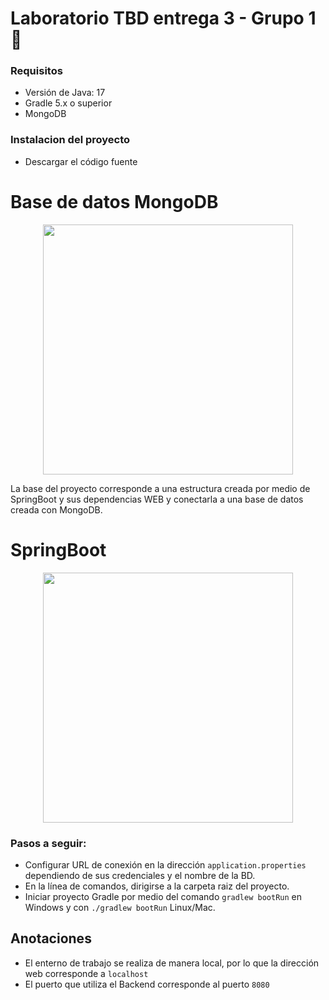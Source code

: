 # Laboratorio TBD entrega 3 - Grupo 1 :flower_playing_cards:

### Requisitos
* Versión de Java: 17
* Gradle 5.x o superior
* MongoDB

### Instalacion del proyecto
* Descargar el código fuente

# Base de datos MongoDB	
<p align="center"><a target="_blank"><img src="https://webimages.mongodb.com/_com_assets/cms/kusb9stg1ndrp7j53-MongoDBLogoBrand1.png?auto=format%252Ccompress" width="400"></a></p>

La base  del proyecto corresponde a una estructura creada por medio de SpringBoot y sus dependencias WEB y conectarla a una base de datos creada con MongoDB.

# SpringBoot
<p align="center"><a target="_blank"><img src="https://cleventy.com/wp-content/uploads/2020/05/spring-boot.png" width="400"></a></p>

### Pasos a seguir:
* Configurar URL de conexión en la dirección `application.properties` dependiendo de sus credenciales y el nombre de la BD.
* En la línea de comandos, dirigirse a la carpeta raiz del proyecto.
* Iniciar proyecto Gradle por medio del comando `gradlew bootRun` en Windows y con `./gradlew bootRun` Linux/Mac.

## Anotaciones

* El enterno de trabajo se realiza de manera local, por lo que la dirección web corresponde a `localhost`
* El puerto que utiliza el Backend corresponde al puerto `8080`
